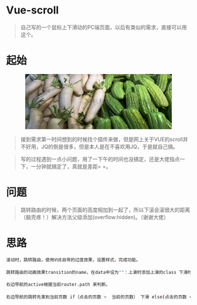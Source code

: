 # Vue-scroll

> 自己写的一个鼠标上下滑动的PC端页面，以后有类似的需求，直接可以用这个。

# 起始

<div align=center><img width="400" height="150" src="https://github.com/qwj19950918/vue-scroll/blob/master/src/assets/veer-302875664.jpg"/></div>

> 接到需求第一时间想到的时候找个插件来做，但是网上关于VUE的scroll并不好用，JQ的倒是很多，但是本人是在不喜欢用JQ，于是就自己搞。

> 写的过程遇到一点小问题，用了一下午的时间也没搞定，还是大佬指点一下，一分钟就搞定了，真就是差距= =。

# 问题

> 跳转路由的时候，两个页面的高度相加到一起了，所以下滚会滚很大的距离（脑壳疼！）解决方法父级添加(overflow:hidden)。（谢谢大佬）

# 思路
``` bash
滚动时，跳转路由，使用VUE自带的过度效果，设置样式，完成功能。

跳转路由的动画效果transition的name，在data中设为""：上滑时添加上滑的class 下滑时添加下滑的class。

右边导航的active根据当前router.path 来判断。

右边导航的跳转先拿到当前页数 if（点击的页数 >  当前的页数） 下滑 else(点击的页数 < 当前的页数) 上滑。

```

